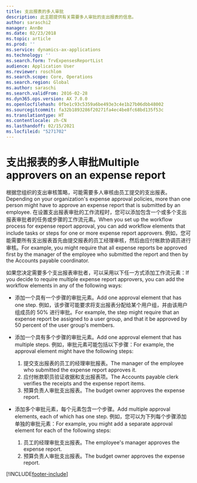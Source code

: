 ```yaml
---
title: 支出报表的多人审批
description: 此主题提供有关需要多人审批的支出报表的信息。
author: saraschi2
manager: AnnBe
ms.date: 02/23/2018
ms.topic: article
ms.prod: ''
ms.service: dynamics-ax-applications
ms.technology: ''
ms.search.form: TrvExpensesReportList
audience: Application User
ms.reviewer: roschlom
ms.search.scope: Core, Operations
ms.search.region: Global
ms.author: saraschi
ms.search.validFrom: 2016-02-28
ms.dyn365.ops.version: AX 7.0.0
ms.openlocfilehash: 0fbe1c93c5359a6be493e3c4e1b27b06dbb48002
ms.sourcegitcommit: fa32b1893286f20271fa4ec4be8fc68bd135f53c
ms.translationtype: HT
ms.contentlocale: zh-CN
ms.lasthandoff: 02/15/2021
ms.locfileid: "5271702"
---
```

# <a name="multiple-approvers-on-an-expense-report"></a><span data-ttu-id="17318-103">支出报表的多人审批</span><span class="sxs-lookup"><span data-stu-id="17318-103">Multiple approvers on an expense report</span></span>

<span data-ttu-id="17318-104">根据您组织的支出审核策略，可能需要多人审核由员工提交的支出报表。</span><span class="sxs-lookup"><span data-stu-id="17318-104">Depending on your organization's expense approval policies, more than one person might have to approve an expense report that is submitted by an employee.</span></span> <span data-ttu-id="17318-105">在设置支出报表审批的工作流程时，您可以添加包含一个或多个支出报表审批者的任务或步骤的工作流元素。</span><span class="sxs-lookup"><span data-stu-id="17318-105">When you set up the workflow process for expense report approval, you can add workflow elements that include tasks or steps for one or more expense report approvers.</span></span> <span data-ttu-id="17318-106">例如，您可能需要所有支出报表首先由提交报表的员工经理审核，然后由应付帐款协调员进行审核。</span><span class="sxs-lookup"><span data-stu-id="17318-106">For example, you might require that all expense reports be approved first by the manager of the employee who submitted the report and then by the Accounts payable coordinator.</span></span>

<span data-ttu-id="17318-107">如果您决定需要多个支出报表审批者，可以采用以下任一方式添加工作流元素：</span><span class="sxs-lookup"><span data-stu-id="17318-107">If you decide to require multiple expense report approvers, you can add the workflow elements in any of the following ways:</span></span>

- <span data-ttu-id="17318-108">添加一个具有一个步骤的审批元素。</span><span class="sxs-lookup"><span data-stu-id="17318-108">Add one approval element that has one step.</span></span> <span data-ttu-id="17318-109">例如，该步骤可能要求将支出报表分配给某个用户组，并由该用户组成员的 50% 进行审批。</span><span class="sxs-lookup"><span data-stu-id="17318-109">For example, the step might require that an expense report be assigned to a user group, and that it be approved by 50 percent of the user group's members.</span></span>
- <span data-ttu-id="17318-110">添加一个具有多个步骤的审批元素。</span><span class="sxs-lookup"><span data-stu-id="17318-110">Add one approval element that has multiple steps.</span></span> <span data-ttu-id="17318-111">例如，审批元素可能包括以下步骤：</span><span class="sxs-lookup"><span data-stu-id="17318-111">For example, the approval element might have the following steps:</span></span>

    1. <span data-ttu-id="17318-112">提交支出报表的员工的经理审批报表。</span><span class="sxs-lookup"><span data-stu-id="17318-112">The manager of the employee who submitted the expense report approves it.</span></span>
    2. <span data-ttu-id="17318-113">应付帐款职员验证收据和支出报表项。</span><span class="sxs-lookup"><span data-stu-id="17318-113">The Accounts payable clerk verifies the receipts and the expense report items.</span></span>
    3. <span data-ttu-id="17318-114">预算负责人审批支出报表。</span><span class="sxs-lookup"><span data-stu-id="17318-114">The budget owner approves the expense report.</span></span>

- <span data-ttu-id="17318-115">添加多个审批元素，每个元素包含一个步骤。</span><span class="sxs-lookup"><span data-stu-id="17318-115">Add multiple approval elements, each of which has one step.</span></span> <span data-ttu-id="17318-116">例如，您可以为下列每个步骤添加单独的审批元素：</span><span class="sxs-lookup"><span data-stu-id="17318-116">For example, you might add a separate approval element for each of the following steps:</span></span>

    1. <span data-ttu-id="17318-117">员工的经理审批支出报表。</span><span class="sxs-lookup"><span data-stu-id="17318-117">The employee's manager approves the expense report.</span></span>
    2. <span data-ttu-id="17318-118">预算负责人审批支出报表。</span><span class="sxs-lookup"><span data-stu-id="17318-118">The budget owner approves the expense report.</span></span>


[!INCLUDE[footer-include](../includes/footer-banner.md)]